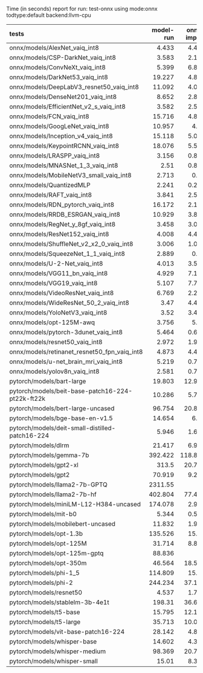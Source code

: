 Time (in seconds) report for run: test-onnx using mode:onnx todtype:default backend:llvm-cpu

| tests                                            |   model-run |   onnx-import |   torch-mlir |   iree-compile |   inference |
|:-------------------------------------------------|------------:|--------------:|-------------:|---------------:|------------:|
| onnx/models/AlexNet_vaiq_int8                    |       4.433 |         4.404 |            0 |          5.529 |       0.472 |
| onnx/models/CSP-DarkNet_vaiq_int8                |       3.583 |         2.162 |            0 |          9.075 |       0.378 |
| onnx/models/ConvNeXt_vaiq_int8                   |       5.399 |         6.863 |            0 |         23.908 |       1.944 |
| onnx/models/DarkNet53_vaiq_int8                  |      19.227 |         4.897 |            0 |         11.188 |       0.771 |
| onnx/models/DeepLabV3_resnet50_vaiq_int8         |      11.092 |         4.098 |            0 |          3.88  |       0     |
| onnx/models/DenseNet201_vaiq_int8                |       8.652 |         2.835 |            0 |         30.283 |       0.326 |
| onnx/models/EfficientNet_v2_s_vaiq_int8          |       3.582 |         2.552 |            0 |         17.214 |       0.704 |
| onnx/models/FCN_vaiq_int8                        |      15.716 |         4.819 |            0 |          3.618 |       0     |
| onnx/models/GoogLeNet_vaiq_int8                  |      10.957 |         4.34  |            0 |          9.237 |       0.609 |
| onnx/models/Inception_v4_vaiq_int8               |      15.118 |         5.049 |            0 |          4.348 |       0     |
| onnx/models/KeypointRCNN_vaiq_int8               |      18.076 |         5.587 |            0 |          1.952 |       0     |
| onnx/models/LRASPP_vaiq_int8                     |       3.156 |         0.849 |            0 |          0.294 |       0     |
| onnx/models/MNASNet_1_3_vaiq_int8                |       2.51  |         0.819 |            0 |          6.568 |       0.168 |
| onnx/models/MobileNetV3_small_vaiq_int8          |       2.713 |         0.75  |            0 |          7.532 |       0.128 |
| onnx/models/QuantizedMLP                         |       2.241 |         0.292 |            0 |          0.9   |       0.071 |
| onnx/models/RAFT_vaiq_int8                       |       3.841 |         2.515 |            0 |          0.235 |       0     |
| onnx/models/RDN_pytorch_vaiq_int8                |      16.172 |         2.135 |            0 |         10.124 |      83.037 |
| onnx/models/RRDB_ESRGAN_vaiq_int8                |      10.929 |         3.876 |            0 |          0.729 |       0     |
| onnx/models/RegNet_y_8gf_vaiq_int8               |       3.458 |         3.043 |            0 |         11.596 |       1.029 |
| onnx/models/ResNet152_vaiq_int8                  |       4.008 |         4.488 |            0 |         14.321 |       0.53  |
| onnx/models/ShuffleNet_v2_x2_0_vaiq_int8         |       3.006 |         1.039 |            0 |          0.379 |       0     |
| onnx/models/SqueezeNet_1_1_vaiq_int8             |       2.889 |         0.44  |            0 |          3.967 |       0.135 |
| onnx/models/U-2-Net_vaiq_int8                    |       4.013 |         3.522 |            0 |          1.454 |       0     |
| onnx/models/VGG11_bn_vaiq_int8                   |       4.929 |         7.137 |            0 |          9.788 |       0.724 |
| onnx/models/VGG19_vaiq_int8                      |       5.107 |         7.764 |            0 |         10.052 |       0.833 |
| onnx/models/VideoResNet_vaiq_int8                |       6.769 |         2.229 |            0 |          1.202 |       0     |
| onnx/models/WideResNet_50_2_vaiq_int8            |       3.47  |         4.409 |            0 |          9.611 |       0.626 |
| onnx/models/YoloNetV3_vaiq_int8                  |       3.52  |         3.438 |            0 |          1.72  |       0     |
| onnx/models/opt-125M-awq                         |       3.756 |         5.01  |            0 |          2.288 |       0     |
| onnx/models/pytorch-3dunet_vaiq_int8             |       5.464 |         0.617 |            0 |          0.283 |       0     |
| onnx/models/resnet50_vaiq_int8                   |       2.972 |         1.905 |            0 |          7.446 |       0.308 |
| onnx/models/retinanet_resnet50_fpn_vaiq_int8     |       4.873 |         4.483 |            0 |          1.7   |       0     |
| onnx/models/u-net_brain_mri_vaiq_int8            |       5.219 |         0.786 |            0 |          4.349 |       4.151 |
| onnx/models/yolov8n_vaiq_int8                    |       2.581 |         0.769 |            0 |          0.305 |       0     |
| pytorch/models/bart-large                        |      19.803 |        12.939 |            0 |          7.451 |       0     |
| pytorch/models/beit-base-patch16-224-pt22k-ft22k |      10.286 |         5.799 |            0 |          3.691 |       0     |
| pytorch/models/bert-large-uncased                |      96.754 |        20.893 |            0 |         25.056 |       1.968 |
| pytorch/models/bge-base-en-v1.5                  |      14.654 |         6.97  |            0 |         11.254 |       0.663 |
| pytorch/models/deit-small-distilled-patch16-224  |       5.946 |         1.624 |            0 |          1.23  |       0     |
| pytorch/models/dlrm                              |      21.417 |         6.933 |            0 |          0.105 |       0     |
| pytorch/models/gemma-7b                          |     392.422 |       118.827 |            0 |          0.108 |       0     |
| pytorch/models/gpt2-xl                           |     313.5   |        20.726 |            0 |          0.126 |       0     |
| pytorch/models/gpt2                              |      70.919 |         9.212 |            0 |         11.608 |       0.841 |
| pytorch/models/llama2-7b-GPTQ                    |    2311.55  |         0     |            0 |          0     |       0     |
| pytorch/models/llama2-7b-hf                      |     402.804 |        77.419 |            0 |          0.118 |       0     |
| pytorch/models/miniLM-L12-H384-uncased           |     174.078 |         2.902 |            0 |          6.461 |       0.3   |
| pytorch/models/mit-b0                            |       5.344 |         0.599 |            0 |          0.295 |       0     |
| pytorch/models/mobilebert-uncased                |      11.832 |         1.958 |            0 |          0.88  |       0     |
| pytorch/models/opt-1.3b                          |     135.526 |        15.78  |            0 |          0.105 |       0     |
| pytorch/models/opt-125M                          |      31.714 |         8.881 |            0 |          4.618 |       0     |
| pytorch/models/opt-125m-gptq                     |      88.836 |         0     |            0 |          0     |       0     |
| pytorch/models/opt-350m                          |      46.564 |        18.503 |            0 |          9.59  |       0     |
| pytorch/models/phi-1_5                           |     114.809 |        15.74  |            0 |          0.111 |       0     |
| pytorch/models/phi-2                             |     244.234 |        37.136 |            0 |          0.11  |       0     |
| pytorch/models/resnet50                          |       4.537 |         1.776 |            0 |          5.182 |       0.314 |
| pytorch/models/stablelm-3b-4e1t                  |     198.31  |        36.695 |            0 |          0.117 |       0     |
| pytorch/models/t5-base                           |      15.795 |        12.116 |            0 |          6.762 |       0     |
| pytorch/models/t5-large                          |      35.713 |        10.081 |            0 |          0.105 |       0     |
| pytorch/models/vit-base-patch16-224              |      28.142 |         4.855 |            0 |          2.973 |       0     |
| pytorch/models/whisper-base                      |      14.602 |         4.344 |            0 |          2.18  |       0     |
| pytorch/models/whisper-medium                    |      98.369 |        20.728 |            0 |         11.252 |       0     |
| pytorch/models/whisper-small                     |      15.01  |         8.355 |            0 |          4.795 |       0     |
